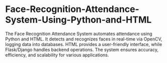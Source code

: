 # Face-Recognition-Attendance-System-Using-Python-and-HTML
The Face Recognition Attendance System automates attendance using Python and HTML. It detects and recognizes faces in real-time via OpenCV, logging data into databases. HTML provides a user-friendly interface, while Flask/Django handles backend operations. The system ensures accuracy, efficiency, and scalability for various applications.
